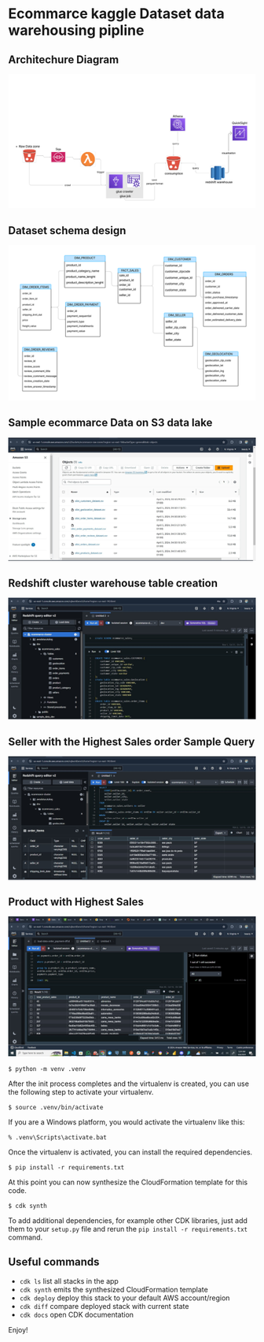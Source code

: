 
# Ecommarce kaggle Dataset data warehousing pipline


## Architechure Diagram
![alt text](digramphoto/aws_digram_proj_4_data_warehousing.png)

## Dataset schema design 
![alt text](<digramphoto/database design.png>)

## Sample ecommarce Data on S3 data lake
![alt text](digramphoto/samples_folders.jpg)

## Redshift  cluster warehouse table creation
![alt text](digramphoto/redshift_tables.jpg)

## Seller with the Highest Sales order Sample Query
![alt text](digramphoto/seller_heiedh.jpg)

## Product with Highest Sales
![alt text](digramphoto/product_heiesh.jpg)


```
$ python -m venv .venv
```

After the init process completes and the virtualenv is created, you can use the following
step to activate your virtualenv.

```
$ source .venv/bin/activate
```

If you are a Windows platform, you would activate the virtualenv like this:

```
% .venv\Scripts\activate.bat
```

Once the virtualenv is activated, you can install the required dependencies.

```
$ pip install -r requirements.txt
```

At this point you can now synthesize the CloudFormation template for this code.

```
$ cdk synth
```

To add additional dependencies, for example other CDK libraries, just add
them to your `setup.py` file and rerun the `pip install -r requirements.txt`
command.

## Useful commands

 * `cdk ls`          list all stacks in the app
 * `cdk synth`       emits the synthesized CloudFormation template
 * `cdk deploy`      deploy this stack to your default AWS account/region
 * `cdk diff`        compare deployed stack with current state
 * `cdk docs`        open CDK documentation

Enjoy!
